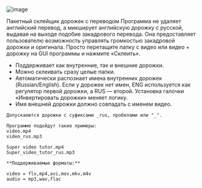 ![image](https://github.com/user-attachments/assets/5bcefb75-1f02-4278-ba78-f7d7399549f8)

Пакетный склейщик дорожек с переводом
Программа не удаляет английский перевод, а микширует английскую дорожку с русской, выдавая на выходе подобие закадрового перевода. Она предоставляет пользователю возможность управлять громкостью закадровой дорожки и оригинала.
Просто перетащите папку с видео или видео + дорожку на GUI программы и нажмите «Склеить».

- Поддерживает как внутренние, так и внешние дорожки.
- Можно склеивать сразу целые папки.
- Автоматически распознает имена внутренних дорожек (Russian/English). Если у дорожек нет имен, ENG используется как регулятор первой дорожки, а RUS — второй. Установка галочки «Инвертировать дорожки» меняет логику.
- Имя внешней дорожки должно совпадать с именем видео.

```
Допускаеются дорожки с суфиксами _rus, пробелами или "_".

Программе подойдут такие примеры:
video.mp4
video_rus.mp3

Super video tutor.mp4
Super_video_tutor_rus.mp3

```

```
**Поддерживаемые форматы:**

video = flv,mp4,avi,mov,mkv,m4v
audio = mp3,wav,flac
```
